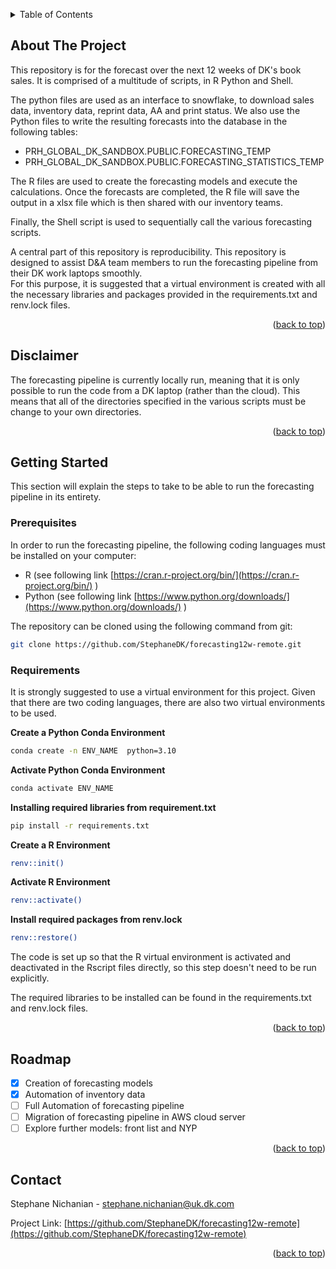 <!-- Improved compatibility of back to top link: See: https://github.com/othneildrew/Best-README-Template/pull/73 -->
<a name="readme-top"></a>
<!--
*** Thanks for checking out the Best-README-Template. If you have a suggestion
*** that would make this better, please fork the repo and create a pull request
*** or simply open an issue with the tag "enhancement".
*** Don't forget to give the project a star!
*** Thanks again! Now go create something AMAZING! :D
-->



<!-- PROJECT SHIELDS -->
<!--
*** I'm using markdown "reference style" links for readability.
*** Reference links are enclosed in brackets [ ] instead of parentheses ( ).
*** See the bottom of this document for the declaration of the reference variables
*** for contributors-url, forks-url, etc. This is an optional, concise syntax you may use.
*** https://www.markdownguide.org/basic-syntax/#reference-style-links
-->


<!-- TABLE OF CONTENTS -->
<details>
  <summary>Table of Contents</summary>
  <ol>
    <li>
      <a href="#about-the-project">About The Project</a>
    </li>
    <li>
      <a href="#disclaimer">Disclaimer</a>
    </li>
    <li>
      <a href="#getting-started">Getting Started</a>
      <ul>
        <li><a href="#prerequisites">Prerequisites</a></li>
        <li><a href="#Requirements">Requirements</a></li>
      </ul>
    </li>
    <li><a href="#roadmap">Roadmap</a></li>
    <li><a href="#contact">Contact</a></li>
  </ol>
</details>



<!-- ABOUT THE PROJECT -->
## About The Project

This repository is for the forecast over the next 12 weeks of DK's book sales. It is comprised of a multitude of scripts, in R Python and Shell.

The python files are used as an interface to snowflake, to download sales data, inventory data, reprint data, AA and print status. 
We also use the Python files to write the resulting forecasts into the database in the following tables:

* PRH_GLOBAL_DK_SANDBOX.PUBLIC.FORECASTING_TEMP
* PRH_GLOBAL_DK_SANDBOX.PUBLIC.FORECASTING_STATISTICS_TEMP

The R files are used to create the forecasting models and execute the calculations. Once the forecasts are completed, the R file will save the output in a xlsx file which is then shared with our inventory teams.

Finally, the Shell script is used to sequentially call the various forecasting scripts.

A central part of this repository is reproducibility. This repository is designed to assist D&A team members to run the forecasting pipeline from their DK work laptops smoothly.  
For this purpose, it is suggested that a virtual environment is created with all the necessary libraries and packages provided in the requirements.txt and renv.lock files.

<p align="right">(<a href="#readme-top">back to top</a>)</p>

<!-- DISCLAIMER -->
## Disclaimer
The forecasting pipeline is currently locally run, meaning that it is only possible to run the code from a DK laptop (rather than the cloud). This means that all of the directories specified in the various scripts must be change to your own directories.

<p align="right">(<a href="#readme-top">back to top</a>)</p>

<!-- GETTING STARTED -->
## Getting Started

This section will explain the steps to take to be able to run the forecasting pipeline in its entirety.

### Prerequisites

In order to run the forecasting pipeline, the following coding languages must be installed on your computer:

* R (see following link [https://cran.r-project.org/bin/](https://cran.r-project.org/bin/) )
* Python (see following link [https://www.python.org/downloads/](https://www.python.org/downloads/) )

The repository can be cloned using the following command from git:
   ```sh
   git clone https://github.com/StephaneDK/forecasting12w-remote.git
   ```


### Requirements

It is strongly suggested to use a virtual environment for this project. Given that there are two coding languages, there are also two virtual environments to be used.

**Create a Python Conda Environment**
   ```sh
   conda create -n ENV_NAME  python=3.10
   ```

**Activate Python Conda Environment**
   ```sh
   conda activate ENV_NAME 
   ```

**Installing required libraries from requirement.txt**
   ```sh
   pip install -r requirements.txt 
   ```


**Create a R Environment**
   ```sh
   renv::init()
   ```

**Activate R Environment**
   ```sh
   renv::activate() 
   ```

**Install required packages from renv.lock**
   ```sh
   renv::restore() 
   ```

The code is set up so that the R virtual environment is activated and deactivated in the Rscript files directly, so this step doesn't need to be run explicitly.

The required libraries to be installed can be found in the requirements.txt and renv.lock files.


<p align="right">(<a href="#readme-top">back to top</a>)</p>



<!-- ROADMAP -->
## Roadmap

- [x] Creation of forecasting models
- [x] Automation of inventory data
- [ ] Full Automation of forecasting pipeline
- [ ] Migration of forecasting pipeline in AWS cloud server
- [ ] Explore further models: front list and NYP

<p align="right">(<a href="#readme-top">back to top</a>)</p>


<!-- CONTACT -->
## Contact

Stephane Nichanian -  stephane.nichanian@uk.dk.com

Project Link: [https://github.com/StephaneDK/forecasting12w-remote](https://github.com/StephaneDK/forecasting12w-remote)

<p align="right">(<a href="#readme-top">back to top</a>)</p>

